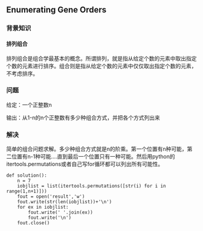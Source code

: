 ## Enumerating Gene Orders

### 背景知识

#### 排列组合

排列组合是组合学最基本的概念。所谓排列，就是指从给定个数的元素中取出指定个数的元素进行排序。组合则是指从给定个数的元素中仅仅取出指定个数的元素，不考虑排序。

### 问题

给定：一个正整数n

输出：从1-n的n个正整数有多少种组合方式，并把各个方式列出来

### 解决

简单的组合问题求解。多少种组合方式就是n的阶乘。第一个位置有n种可能，第二位置有n-1种可能....直到最后一个位置只有一种可能。然后用python的itertools.permutations或者自己写for循环都可以列出所有可能性。

    def solution():
        n = 7
        iobjlist = list(itertools.permutations([str(i) for i in range(1,n+1)]))
        fout = open('result','w')
        fout.write(str(len(iobjlist))+'\n')
        for ex in iobjlist:
            fout.write(' '.join(ex))
            fout.write('\n')
        fout.close()
